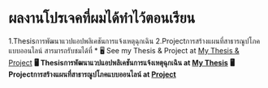 # ผลงานโปรเจคที่ผมได้ทำไว้ตอนเรียน
1.Thesisการพัฒนาแวปแอปพลิเคชันการแจ้งเหตุฉุกเฉิน
2.Projectการสร้างแผนที่สาธารณูปโภคแบบออนไลน์
สารมารถรับชมได้ที่ * 🖥️  See my Thesis & Project at [My Thesis & Project](https://drive.google.com/drive/folders/1E0tGuF4S26yfJshoxIZiVd65DEnjSVzC?usp=sharing)
**🖥️  Thesisการพัฒนาแวปแอปพลิเคชันการแจ้งเหตุฉุกเฉิน at [My Thesis](https://script.google.com/macros/s/AKfycbxDeMO-nXH8x4YpvWtHeoLKpLhu4z950WzsWg4boxcvCD-jIvKGXgotfYUhvfm634Ip/exec)**
**🖥️  Projectการสร้างแผนที่สาธารณูปโภคแบบออนไลน์ at [Project](https://www.google.com/maps/d/edit?mid=1US3Z99-hY-tPd2oTKB8hZ5yEuIRc9Tc&usp=sharing)**
